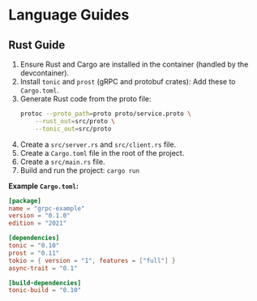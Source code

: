 # Language Guides

## Rust Guide

1.  Ensure Rust and Cargo are installed in the container (handled by the devcontainer).
2.  Install `tonic` and `prost` (gRPC and protobuf crates): Add these to `Cargo.toml`.
3.  Generate Rust code from the proto file:
    ```bash
    protoc --proto_path=proto proto/service.proto \
        --rust_out=src/proto \
        --tonic_out=src/proto
    ```
4. Create a `src/server.rs` and `src/client.rs` file.
5. Create a `Cargo.toml` file in the root of the project.
6. Create a `src/main.rs` file.
7. Build and run the project: `cargo run`

**Example `Cargo.toml`:**

```toml
[package]
name = "grpc-example"
version = "0.1.0"
edition = "2021"

[dependencies]
tonic = "0.10"
prost = "0.11"
tokio = { version = "1", features = ["full"] }
async-trait = "0.1"

[build-dependencies]
tonic-build = "0.10"
```
